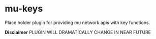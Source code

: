 # mu-keys

Place holder plugin for providing mu network apis with key functions.

**Disclaimer**
PLUGIN WILL DRAMATICALLY CHANGE IN NEAR FUTURE